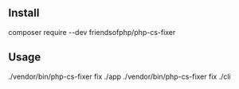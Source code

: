 ## Install

composer require --dev friendsofphp/php-cs-fixer

## Usage

./vendor/bin/php-cs-fixer fix ./app
./vendor/bin/php-cs-fixer fix ./cli
